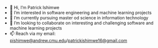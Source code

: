 - 👋 Hi, I’m Patrick Ishimwe
- 👀 I’m interested in software engineering and machine learning projects
- 🌱 I’m currently pursuing master od science in information technology
- 💞️ I’m looking to collaborate on interesting and challenging software and machine learning projects
- 📫 Reach via my email: pishimwe@andrew.cmu.edu/patrickishimwe16@gmail.com

<!---
pattyish/pattyish is a ✨ special ✨ repository because its `README.md` (this file) appears on your GitHub profile.
You can click the Preview link to take a look at your changes.
--->
